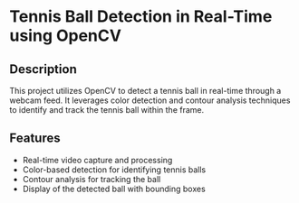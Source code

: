 # Tennis Ball Detection in Real-Time using OpenCV

## Description
This project utilizes OpenCV to detect a tennis ball in real-time through a webcam feed. It leverages color detection and contour analysis techniques to identify and track the tennis ball within the frame.

## Features
- Real-time video capture and processing
- Color-based detection for identifying tennis balls
- Contour analysis for tracking the ball
- Display of the detected ball with bounding boxes

